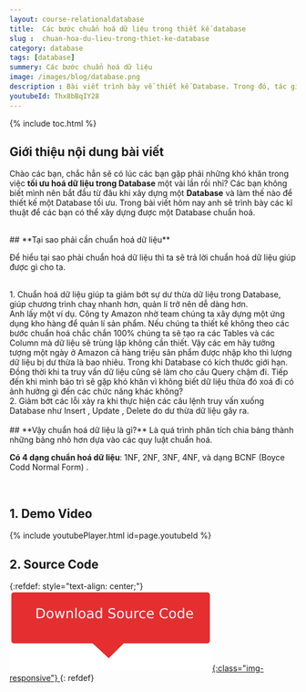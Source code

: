 ```yaml
---
layout: course-relationaldatabase
title:  Các bước chuẩn hoá dữ liệu trong thiết kế database
slug :  chuan-hoa-du-lieu-trong-thiet-ke-database
category: database
tags: [database]
summery: Các bước chuẩn hoá dữ liệu    
image: /images/blog/database.png
description : Bài viết trình bày về thiết kế Database. Trong đó, tác giả hướng dẫn cụ thể các bước thực hiện để thiết kế một Database chuẩn. Trước đó bài viết sẽ giới thiệu để bạn hiểu được tại sao phải cần chuẩn hoá dữ liệu, và chuẩn hoá dữ liệu trong thiết kế Database là gì. Tìm hiểu thêm về 4 dạng chuẩn hoá dữ liệu. Trong bài giảng tác giả chia sẻ kèm theo ví dụ cụ thể minh hoạ cho từng bước làm. Ngoài ra bài viết đưa ra một số lưu ý và thủ thuật để giúp quá trình thiết kế Database được chuẩn hoá dữ liệu hơn.
youtubeId: Thx8bBqIY28
---
```



{% include toc.html %}

## **Giới thiệu nội dung bài viết**

Chào các bạn, chắc hẳn sẽ có lúc các bạn gặp phải những khó khăn trong việc <b>tối ưu hoá dữ liệu trong Database</b> một vài lần rồi nhỉ? Các bạn không biết mình nên
bắt đầu từ đâu khi xây dựng một <b>Database</b> và làm thế nào để thiết kế một Database tối ưu. Trong bài viết hôm nay anh sẽ trình bày các kĩ thuật để các bạn có thể xây dựng được một Database chuẩn hoá.

<br>
## **Tại sao phải cần chuẩn hoá dữ liệu**

Để hiểu tại sao phải chuẩn hoá dữ liệu thì ta sẽ trả lời chuẩn hoá dữ liệu giúp được gì cho ta.

<br>
1. Chuẩn hoá dữ liệu giúp ta giảm bớt sự dư thừa dữ liệu trong Database, giúp chương trình chaỵ nhanh hơn, quản lí trở nên dễ dàng hơn.

<br>
Anh lấy một ví dụ. Công ty Amazon nhờ team chúng ta xây dựng một ứng dụng kho hàng để quản lí sản phẩm. Nếu chúng ta thiết kế không theo các bước chuẩn hoá chắc chắn 100% chúng ta sẽ tạo ra các Tables và các Column mà dữ liệu sẽ trùng lặp không cần thiết.
Vậy các em hãy tưởng tượng một ngày ở Amazon cả hàng triệu sản phẩm được nhập kho thì lượng dữ liệu bị dư thừa là bao nhiêu.
Trong khi Database có kích thước giới hạn. Đồng thời khi ta truy vấn dữ liệu cũng sẽ làm cho câu Query chậm đi. Tiếp đến khi mình bảo trì sẽ gặp khó khăn vì không biết dữ liệu thừa đó xoá đi có ảnh hưởng gì đến các chức năng khác không?

<br>
2. Giảm bớt các lỗi xảy ra khi thực hiện các câu lệnh truy vấn xuống Database như Insert , Update , Delete do dư thừa dữ liệu gây ra.
<br>

<br>
## **Vậy chuẩn hoá dữ liệu là gì?**
Là quá trình phân tích chia bảng thành những bảng nhỏ hơn dựa vào các quy luật chuẩn hoá.

<b>Có 4 dạng chuẩn hoá dữ liệu</b>: 1NF, 2NF, 3NF, 4NF, và dạng BCNF (Boyce Codd Normal Form) .

<br>

## **1. Demo Video**

{% include youtubePlayer.html id=page.youtubeId %}


## **2. Source Code**

{:refdef: style="text-align: center;"}
<a href="https://github.com/levunguyen/Database-Mysql" target="_blank"> ![Sourcecode ](/images/icon/githubsource.png){:class="img-responsive"} </a>
{: refdef}
